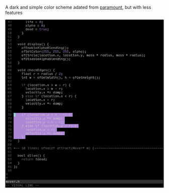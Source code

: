 
A dark and simple color scheme adated from [paramount](https://github.com/owickstrom/vim-colors-paramount), but with less features


![image](screenshot.png)
